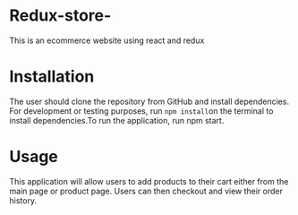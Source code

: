 # Redux-store-
This is an ecommerce website using react and redux
# Installation
The user should clone the repository from GitHub and install dependencies. For development or testing purposes, run `npm install`on the terminal to install dependencies.To run the application, run npm start.
# Usage
This application will allow users to add products to their cart either from the main page or product page. Users can then checkout and view their order history.
